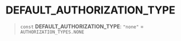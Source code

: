 # DEFAULT\_AUTHORIZATION\_TYPE

> `const` **DEFAULT\_AUTHORIZATION\_TYPE**: `"none"` = `AUTHORIZATION_TYPES.NONE`
